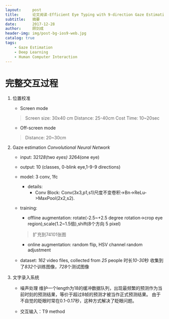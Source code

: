 ```yaml
---
layout:     post
title:      论文阅读-Efficient Eye Typing with 9-direction Gaze Estimation
subtitle:   摘要
date:       2017-12-28
author:     顾剑成
header-img: img/post-bg-ios9-web.jpg
catalog: true
tags:
    - Gaze Estimation
    - Deep Learning
    - Human Computer Interaction
---
```


# 完整交互过程

1. 位置校准
	- Screen mode
	> Screen size: 30x40 cm Distance: 25-40cm Cost Time: 10~20sec
	
	- Off-screen mode
	> Distance: 20~30cm

2. Gaze estimation
	*Convolutional Neural Network*
	
	- input: 32*128(two eyes) 32*64(one eye)
	
	- output: 10 (classes, 0-blink eye,1-9-9 directions)
	
	- model: 3 conv, 1fc
		- details:
			- Conv Block: Conv(3x3,p1,s1)尺度不变卷积->Bn->ReLu->MaxPool(2x2,s2).
	
	- training:
		- offline augmentation: rotate(-2.5~+2.5 degree rotation->crop eye region),scale(1.2~1.5倍),shift(8个方向 5 pixel)
		> 扩充到74101张图
		
		- online augmentation: random flip, HSV channel random adjustment
	
	- dataset:
		*162* video files, collected from *25* people
		时长*10-30*秒
		收集到了*832*个训练图像，*728*个测试图像


3. 文字录入系统
	- 噪声处理
	维护一个length为18的缓冲数据队列，出现最频繁的预测作为当前时刻的预测结果，等价于超过8帧的预测才被当作正式预测结果。
	由于不自觉的眨眼时常在0.1-0.17秒，这种方式解决了眨眼问题。

	- 交互输入：T9 method

